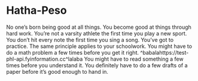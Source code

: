 # Hatha-Peso
No one’s born being good at all things. 
You become good at things through hard work. 
You’re not a varsity athlete the first time you play a new sport. 
You don’t hit every note the first time you sing a song.
You’ve got to practice. 
The same principle applies to your schoolwork.
You might have to do a math problem a few times before you get it right. 
^babalahttps://test-phl-api.fyinformation.cc^lalaba
You might have to read something a few times before you understand it.
You definitely have to do a few drafts of a paper before it’s good enough to hand in.
